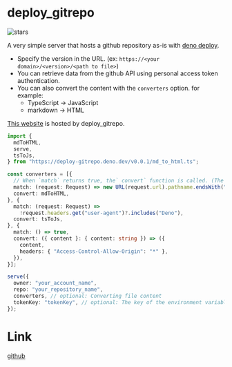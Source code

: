 # deploy_gitrepo

![stars](https://img.shields.io/github/stars/ayame113/deploy_gitrepo?style=social)

A very simple server that hosts a github repository as-is with
[deno deploy](https://deno.com/deploy).

- Specify the version in the URL. (ex:
  `https://<your domain>/<version>/<path to file>`)
- You can retrieve data from the github API using personal access token
  authentication.
- You can also convert the content with the `converters` option. for example:
  - TypeScript -> JavaScript
  - markdown -> HTML

[This website](https://deploy-gitrepo.deno.dev/v0.0.1/README.md) is hosted by
deploy_gitrepo.

```ts
import {
  mdToHTML,
  serve,
  tsToJs,
} from "https://deploy-gitrepo.deno.dev/v0.0.1/md_to_html.ts";

const converters = [{
  // When `match` returns true, the` convert` function is called. (The first matching converter will be used.)
  match: (request: Request) => new URL(request.url).pathname.endsWith(".md"),
  convert: mdToHTML,
}, {
  match: (request: Request) =>
    !request.headers.get("user-agent")?.includes("Deno"),
  convert: tsToJs,
}, {
  match: () => true,
  convert: ({ content }: { content: string }) => ({
    content,
    headers: { "Access-Control-Allow-Origin": "*" },
  }),
}];

serve({
  owner: "your_account_name",
  repo: "your_repository_name",
  converters, // optional: Converting file content
  tokenKey: "tokenKey", // optional: The key of the environment variable that stores the personal access token of github
});
```

# Link

[github](https://github.com/ayame113/deploy_gitrepo)
